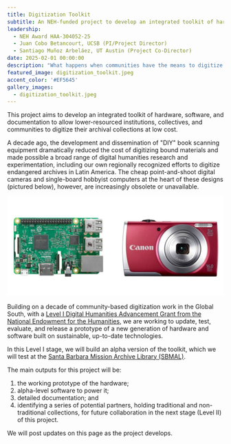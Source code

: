 ```yaml
---
title: Digitization Toolkit
subtitle: An NEH-funded project to develop an integrated toolkit of hardware, software, and documentation to allow lower-resourced institutions, collectives, and communities to digitize their archival collections at low cost.
leadership: 
  - NEH Award HAA-304052-25
  - Juan Cobo Betancourt, UCSB (PI/Project Director)
  - Santiago Muñoz Arbeláez, UT Austin (Project Co-Director)
date: 2025-02-01 00:00:00
description: "What happens when communities have the means to digitize and administer their own historical documentation? What if more people can decide what constitutes an archive: what is worth collecting, preserving, and sharing, and on what terms? How might this affect how visions and narratives of the past are written and taught in different contexts?"
featured_image: digitization_toolkit.jpeg
accent_color: '#EF5645'
gallery_images:
  - digitization_toolkit.jpeg
---
```


This project aims to develop an integrated toolkit of hardware, software, and documentation to allow lower-resourced institutions, collectives, and communities to digitize their archival collections at low cost. 

A decade ago, the development and dissemination of "DIY" book scanning equipment dramatically reduced the cost of digitizing bound materials and made possible a broad range of digital humanities research and experimentation, including our own regionally recognized efforts to digitize endangered archives in Latin America. The cheap point-and-shoot digital cameras and single-board hobbyist computers at the heart of these designs (pictured below), however, are increasingly obsolete or unavailable. 

![A Raspberry Pi and a Canon Powershot Camera](/images/projects/raspberry-and-powershot.jpeg)

Building on a decade of community-based digitization work in the Global South, with a [Level I Digital Humanities Advancement Grant from the National Endowment for the Humanities](https://apps.neh.gov/publicquery/AwardDetail.aspx?gn=HAA-304052-25), we are working to update, test, evaluate, and release a prototype of a new generation of hardware and software built on sustainable, up-to-date technologies. 

In this Level I stage, we will build an alpha version of the toolkit, which we will test at the [Santa Barbara Mission Archive Library (SBMAL)](https://www.sbmal.org). 

The main outputs for this project will be: 
1. the working prototype of the hardware; 
2. alpha-level software to power it; 
3. detailed documentation; and 
4. identifying a series of potential partners, holding traditional and non-traditional collections, for future collaboration in the next stage (Level II) of this project.

We will post updates on this page as the project develops.